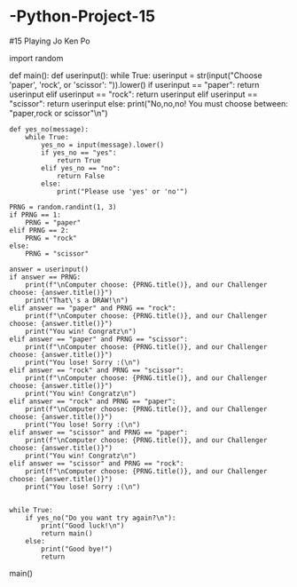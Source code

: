 # -Python-Project-15
#15 Playing Jo Ken Po

import random

def main():
    def userinput():
        while True:
            userinput = str(input("Choose 'paper', 'rock', or 'scissor': ")).lower()
            if userinput == "paper":
                return userinput
            elif userinput == "rock":
                return userinput
            elif userinput == "scissor":
                return userinput
            else:
                print("No,no,no! You must choose between: \"paper,rock or scissor\"\n")

    def yes_no(message):
        while True:
            yes_no = input(message).lower()
            if yes_no == "yes":
                return True
            elif yes_no == "no":
                return False
            else:
                print("Please use 'yes' or 'no'")

    PRNG = random.randint(1, 3)
    if PRNG == 1:
        PRNG = "paper"
    elif PRNG == 2:
        PRNG = "rock"
    else:
        PRNG = "scissor"

    answer = userinput()
    if answer == PRNG:
        print(f"\nComputer choose: {PRNG.title()}, and our Challenger choose: {answer.title()}")
        print("That\'s a DRAW!\n")
    elif answer == "paper" and PRNG == "rock":
        print(f"\nComputer choose: {PRNG.title()}, and our Challenger choose: {answer.title()}")
        print("You win! Congratz\n")
    elif answer == "paper" and PRNG == "scissor":
        print(f"\nComputer choose: {PRNG.title()}, and our Challenger choose: {answer.title()}")
        print("You lose! Sorry :(\n")
    elif answer == "rock" and PRNG == "scissor":
        print(f"\nComputer choose: {PRNG.title()}, and our Challenger choose: {answer.title()}")
        print("You win! Congratz\n")
    elif answer == "rock" and PRNG == "paper":
        print(f"\nComputer choose: {PRNG.title()}, and our Challenger choose: {answer.title()}")
        print("You lose! Sorry :(\n")
    elif answer == "scissor" and PRNG == "paper":
        print(f"\nComputer choose: {PRNG.title()}, and our Challenger choose: {answer.title()}")
        print("You win! Congratz\n")
    elif answer == "scissor" and PRNG == "rock":
        print(f"\nComputer choose: {PRNG.title()}, and our Challenger choose: {answer.title()}")
        print("You lose! Sorry :(\n")


    while True:
        if yes_no("Do you want try again?\n"):
            print("Good luck!\n")
            return main()
        else:
            print("Good bye!")
            return


main()
